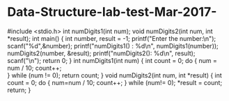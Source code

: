 # Data-Structure-lab-test-Mar-2017-

#include <stdio.h>
int numDigits1(int num);
void numDigits2(int num, int *result);
int main()
{
	int number, result = -1;
	printf("Enter the number:\n");
	scanf("%d",&number);
	printf("numDigits1() : %d\n", numDigits1(number));
	numDigits2(number, &result);
	printf("numDigits2(): %d\n", result);
	scanf("\n");
	return 0;
}
int numDigits1(int num)
{
	int count = 0;
	do {
		num = num / 10;
		count++;		
	} while (num != 0);
	return count;
}
void numDigits2(int num, int *result)
{
	int count = 0;
	do
	{
		num=num / 10;
		count++;
	} while (num!= 0);
	*result = count;
	return;
}
